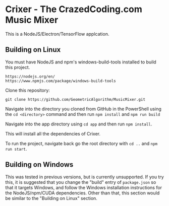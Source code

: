 # Crixer - The CrazedCoding.com Music Mixer

This is a NodeJS/Electron/TensorFlow applcation.

## Building on Linux

You must have NodeJS and npm's windows-build-tools installed to build this project.

```
https://nodejs.org/en/
https://www.npmjs.com/package/windows-build-tools
```

Clone this repository:

```
git clone https://github.com/GeometricAlgorithm/MusicMixer.git
```

Navigate into the directory you cloned from GitHub in the PowerShell using the `cd <directory>` command and then run `npm install` and `npm run build`

Navigate into the app directory using `cd app` and then run `npm install`.

This will install all the dependencies of Crixer.

To run the project, navigate back go the root directory with `cd ..` and `npm run start`.

## Building on Windows

This was tested in previous versions, but is currently unsupported. If you try this, it is suggested that you change the "build" entry of `package.json` so that it targets Windows, and follow the Windows installation instructions for the NodeJS/npm/CUDA dependencies. Other than that, this section would be similar to the "Building on Linux" section.